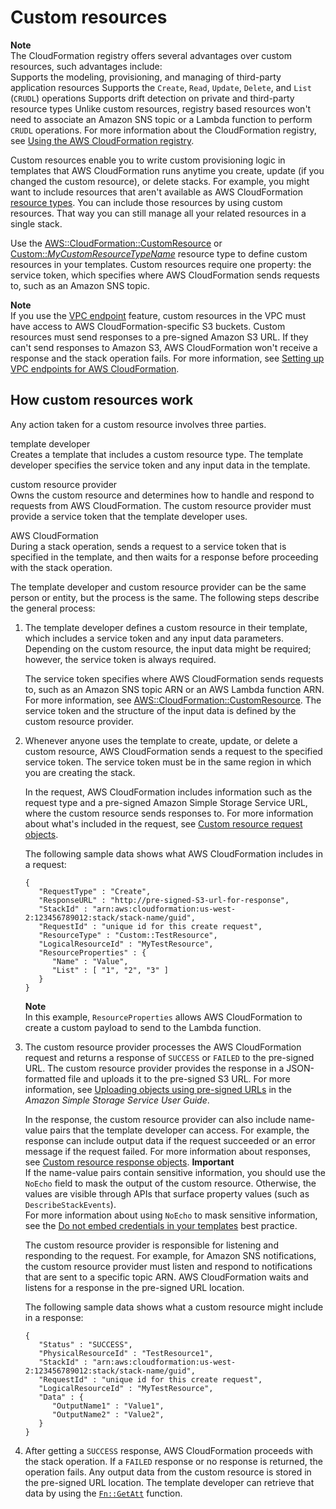 # Custom resources<a name="template-custom-resources"></a>

**Note**  
The CloudFormation registry offers several advantages over custom resources, such advantages include:  
Supports the modeling, provisioning, and managing of third\-party application resources
Supports the `Create`, `Read`, `Update`, `Delete`, and `List` \(`CRUDL`\) operations
Supports drift detection on private and third\-party resource types
Unlike custom resources, registry based resources won't need to associate an Amazon SNS topic or a Lambda function to perform `CRUDL` operations\. For more information about the CloudFormation registry, see [Using the AWS CloudFormation registry](https://docs.aws.amazon.com/AWSCloudFormation/latest/UserGuide/registry.html)\.

Custom resources enable you to write custom provisioning logic in templates that AWS CloudFormation runs anytime you create, update \(if you changed the custom resource\), or delete stacks\. For example, you might want to include resources that aren't available as AWS CloudFormation [resource types](aws-template-resource-type-ref.md)\. You can include those resources by using custom resources\. That way you can still manage all your related resources in a single stack\.

Use the [AWS::CloudFormation::CustomResource](https://docs.aws.amazon.com/AWSCloudFormation/latest/UserGuide/aws-resource-cfn-customresource.html) or [Custom::_MyCustomResourceTypeName_](https://docs.aws.amazon.com/AWSCloudFormation/latest/UserGuide/aws-resource-cfn-customresource.html#aws-resource-cfn-customresource--remarks) resource type to define custom resources in your templates\. Custom resources require one property: the service token, which specifies where AWS CloudFormation sends requests to, such as an Amazon SNS topic\.

**Note**  
If you use the [VPC endpoint](https://docs.aws.amazon.com/vpc/latest/userguide/vpc-endpoints.html) feature, custom resources in the VPC must have access to AWS CloudFormation\-specific S3 buckets\. Custom resources must send responses to a pre\-signed Amazon S3 URL\. If they can't send responses to Amazon S3, AWS CloudFormation won't receive a response and the stack operation fails\. For more information, see [Setting up VPC endpoints for AWS CloudFormation](cfn-vpce-bucketnames.md)\.

## How custom resources work<a name="how-custom-resources-work"></a>

Any action taken for a custom resource involves three parties\.

template developer  
Creates a template that includes a custom resource type\. The template developer specifies the service token and any input data in the template\.

custom resource provider  
Owns the custom resource and determines how to handle and respond to requests from AWS CloudFormation\. The custom resource provider must provide a service token that the template developer uses\.

AWS CloudFormation  
During a stack operation, sends a request to a service token that is specified in the template, and then waits for a response before proceeding with the stack operation\.

The template developer and custom resource provider can be the same person or entity, but the process is the same\. The following steps describe the general process:

1. The template developer defines a custom resource in their template, which includes a service token and any input data parameters\. Depending on the custom resource, the input data might be required; however, the service token is always required\.

   The service token specifies where AWS CloudFormation sends requests to, such as an Amazon SNS topic ARN or an AWS Lambda function ARN\. For more information, see [AWS::CloudFormation::CustomResource](https://docs.aws.amazon.com/AWSCloudFormation/latest/UserGuide/aws-resource-cfn-customresource.html)\. The service token and the structure of the input data is defined by the custom resource provider\.

1. Whenever anyone uses the template to create, update, or delete a custom resource, AWS CloudFormation sends a request to the specified service token\. The service token must be in the same region in which you are creating the stack\.

   In the request, AWS CloudFormation includes information such as the request type and a pre\-signed Amazon Simple Storage Service URL, where the custom resource sends responses to\. For more information about what's included in the request, see [Custom resource request objects](crpg-ref-requests.md)\.

   The following sample data shows what AWS CloudFormation includes in a request:

   ```
   {
      "RequestType" : "Create",
      "ResponseURL" : "http://pre-signed-S3-url-for-response",
      "StackId" : "arn:aws:cloudformation:us-west-2:123456789012:stack/stack-name/guid",
      "RequestId" : "unique id for this create request",
      "ResourceType" : "Custom::TestResource",
      "LogicalResourceId" : "MyTestResource",
      "ResourceProperties" : {
         "Name" : "Value",
         "List" : [ "1", "2", "3" ]
      }
   }
   ```

   **Note**  
   In this example, `ResourceProperties` allows AWS CloudFormation to create a custom payload to send to the Lambda function\.

1. The custom resource provider processes the AWS CloudFormation request and returns a response of `SUCCESS` or `FAILED` to the pre\-signed URL\. The custom resource provider provides the response in a JSON\-formatted file and uploads it to the pre\-signed S3 URL\. For more information, see [Uploading objects using pre\-signed URLs](https://docs.aws.amazon.com/AmazonS3/latest/dev/PresignedUrlUploadObject.html) in the _Amazon Simple Storage Service User Guide_\.

   In the response, the custom resource provider can also include name\-value pairs that the template developer can access\. For example, the response can include output data if the request succeeded or an error message if the request failed\. For more information about responses, see [Custom resource response objects](crpg-ref-responses.md)\.
   **Important**  
   If the name\-value pairs contain sensitive information, you should use the `NoEcho` field to mask the output of the custom resource\. Otherwise, the values are visible through APIs that surface property values \(such as `DescribeStackEvents`\)\.  
   For more information about using `NoEcho` to mask sensitive information, see the [Do not embed credentials in your templates](https://docs.aws.amazon.com/AWSCloudFormation/latest/UserGuide/best-practices.html#creds) best practice\.

   The custom resource provider is responsible for listening and responding to the request\. For example, for Amazon SNS notifications, the custom resource provider must listen and respond to notifications that are sent to a specific topic ARN\. AWS CloudFormation waits and listens for a response in the pre\-signed URL location\.

   The following sample data shows what a custom resource might include in a response:

   ```
   {
      "Status" : "SUCCESS",
      "PhysicalResourceId" : "TestResource1",
      "StackId" : "arn:aws:cloudformation:us-west-2:123456789012:stack/stack-name/guid",
      "RequestId" : "unique id for this create request",
      "LogicalResourceId" : "MyTestResource",
      "Data" : {
         "OutputName1" : "Value1",
         "OutputName2" : "Value2",
      }
   }
   ```

1. After getting a `SUCCESS` response, AWS CloudFormation proceeds with the stack operation\. If a `FAILED` response or no response is returned, the operation fails\. Any output data from the custom resource is stored in the pre\-signed URL location\. The template developer can retrieve that data by using the [`Fn::GetAtt`](intrinsic-function-reference-getatt.md) function\.
